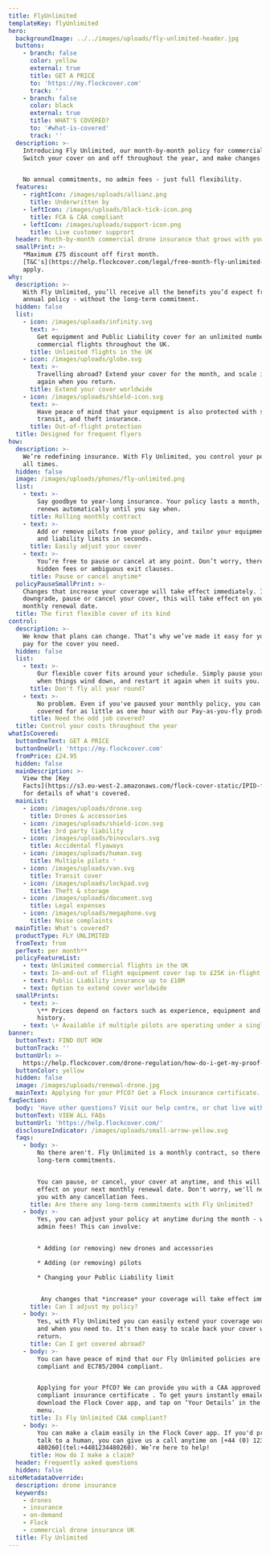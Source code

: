 ```yaml
---
title: FlyUnlimited
templateKey: flyUnlimited
hero:
  backgroundImage: ../../images/uploads/fly-unlimited-header.jpg
  buttons:
    - branch: false
      color: yellow
      external: true
      title: GET A PRICE
      to: 'https://my.flockcover.com'
      track: ''
    - branch: false
      color: black
      external: true
      title: WHAT'S COVERED?
      to: '#what-is-covered'
      track: ''
  description: >-
    Introducing Fly Unlimited, our month-by-month policy for commercial pilots.
    Switch your cover on and off throughout the year, and make changes anytime.


    No annual commitments, no admin fees - just full flexibility.
  features:
    - rightIcon: /images/uploads/allianz.png
      title: Underwritten by
    - leftIcon: /images/uploads/black-tick-icon.png
      title: FCA & CAA compliant
    - leftIcon: /images/uploads/support-icon.png
      title: Live customer supprort
  header: Month-by-month commercial drone insurance that grows with you
  smallPrint: >-
    *Maximum £75 discount off first month.
    [T&C's](https://help.flockcover.com/legal/free-month-fly-unlimited-tcs)
    apply.
why:
  description: >-
    With Fly Unlimited, you’ll receive all the benefits you’d expect from an
    annual policy - without the long-term commitment.
  hidden: false
  list:
    - icon: /images/uploads/infinity.svg
      text: >-
        Get equipment and Public Liability cover for an unlimited number of
        commercial flights throughout the UK.
      title: Unlimited flights in the UK
    - icon: /images/uploads/globe.svg
      text: >-
        Travelling abroad? Extend your cover for the month, and scale it down
        again when you return.  
      title: Extend your cover worldwide
    - icon: /images/uploads/shield-icon.svg
      text: >-
        Have peace of mind that your equipment is also protected with storage,
        transit, and theft insurance.
      title: Out-of-flight protection
  title: Designed for frequent flyers
how:
  description: >-
    We’re redefining insurance. With Fly Unlimited, you control your policy. At
    all times.
  hidden: false
  image: /images/uploads/phones/fly-unlimited.png
  list:
    - text: >-
        Say goodbye to year-long insurance. Your policy lasts a month, and
        renews automatically until you say when.
      title: Rolling monthly contract
    - text: >-
        Add or remove pilots from your policy, and tailor your equipment cover
        and liability limits in seconds.
      title: Easily adjust your cover
    - text: >-
        You’re free to pause or cancel at any point. Don’t worry, there are no
        hidden fees or ambiguous exit clauses.
      title: Pause or cancel anytime*
  policyPauseSmallPrint: >-
    Changes that increase your coverage will take effect immediately. If you
    downgrade, pause or cancel your cover, this will take effect on your next
    monthly renewal date.
  title: The first flexible cover of its kind
control:
  description: >-
    We know that plans can change. That’s why we’ve made it easy for you to only
    pay for the cover you need.
  hidden: false
  list:
    - text: >-
        Our flexible cover fits around your schedule. Simply pause your policy
        when things wind down, and restart it again when it suits you.
      title: Don't fly all year round?
    - text: >-
        No problem. Even if you've paused your monthly policy, you can get
        covered for as little as one hour with our Pay-as-you-fly product.
      title: Need the odd job covered?
  title: Control your costs throughout the year
whatIsCovered:
  buttonOneText: GET A PRICE
  buttonOneUrl: 'https://my.flockcover.com'
  fromPrice: £24.95
  hidden: false
  mainDescription: >-
    View the [Key
    Facts](https://s3.eu-west-2.amazonaws.com/flock-cover-static/IPID-fly-unlimited.pdf)
    for details of what's covered.
  mainList:
    - icon: /images/uploads/drone.svg
      title: Drones & accessories
    - icon: /images/uploads/shield-icon.svg
      title: 3rd party liability
    - icon: /images/uploads/binoculars.svg
      title: Accidental flyaways
    - icon: /images/uploads/human.svg
      title: Multiple pilots ⁺
    - icon: /images/uploads/van.svg
      title: Transit cover
    - icon: /images/uploads/lockpad.svg
      title: Theft & storage
    - icon: /images/uploads/document.svg
      title: Legal expenses
    - icon: /images/uploads/megaphone.svg
      title: Noise complaints
  mainTitle: What's covered?
  productType: FLY UNLIMITED
  fromText: from
  perText: per month**
  policyFeatureList:
    - text: Unlimited commercial flights in the UK
    - text: In-and-out of flight equipment cover (up to £25K in-flight limit)
    - text: Public Liability insurance up to £10M
    - text: Option to extend cover worldwide
  smallPrints:
    - text: >-
        \** Prices depend on factors such as experience, equipment and claims
        history.
    - text: \+ Available if multiple pilots are operating under a single PfCO.
banner:
  buttonText: FIND OUT HOW
  buttonTrack: ''
  buttonUrl: >-
    https://help.flockcover.com/drone-regulation/how-do-i-get-my-proof-of-insurance-document-for-my-pfco-application
  buttonColor: yellow
  hidden: false
  image: /images/uploads/renewal-drone.jpg
  mainText: Applying for your PfCO? Get a Flock insurance certificate.
faqSection:
  body: 'Have other questions? Visit our help centre, or chat live with us now.'
  buttonText: VIEW ALL FAQs
  buttonUrl: 'https://help.flockcover.com/'
  disclosureIndicator: /images/uploads/small-arrow-yellow.svg
  faqs:
    - body: >-
        No there aren't. Fly Unlimited is a monthly contract, so there are no
        long-term commitments.


        You can pause, or cancel, your cover at anytime, and this will take
        effect on your next monthly renewal date. Don't worry, we'll never hit
        you with any cancellation fees.
      title: Are there any long-term commitments with Fly Unlimited?
    - body: >-
        Yes, you can adjust your policy at anytime during the month - with no
        admin fees! This can involve:


        * Adding (or removing) new drones and accessories

        * Adding (or removing) pilots

        * Changing your Public Liability limit


         Any changes that *increase* your coverage will take effect immediately, and we'll take payment for the price difference. Any changes that *lower* your coverage will take effect on your next monthly renewal date.
      title: Can I adjust my policy?
    - body: >-
        Yes, with Fly Unlimited you can easily extend your coverage worldwide as
        and when you need to. It's then easy to scale back your cover when you
        return.
      title: Can I get covered abroad?
    - body: >-
        You can have peace of mind that our Fly Unlimited policies are CAA
        compliant and EC785/2004 compliant.


        Applying for your PfCO? We can provide you with a CAA approved proof of
        compliant insurance certificate . To get yours instantly emailed to you,
        download the Flock Cover app, and tap on ‘Your Details’ in the main
        menu.
      title: Is Fly Unlimited CAA compliant?
    - body: >-
        You can make a claim easily in the Flock Cover app. If you'd prefer to
        talk to a human, you can give us a call anytime on [+44 (0) 1234
        480260](tel:+4401234480260). We’re here to help!
      title: How do I make a claim?
  header: Frequently asked questions
  hidden: false
siteMetadataOverride:
  description: drone insurance
  keywords:
    - drones
    - insurance
    - on-demand
    - Flock
    - commercial drone insurance UK
  title: Fly Unlimited
---
```

